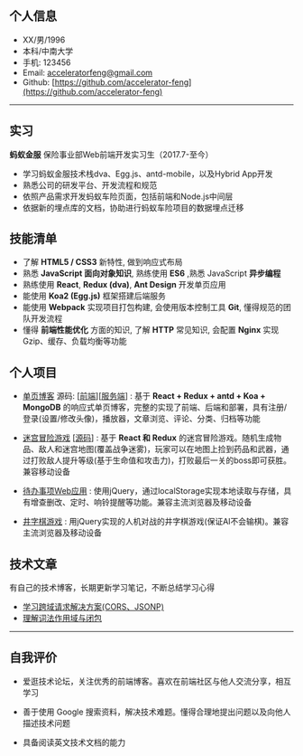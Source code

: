 ﻿## 个人信息

 - XX/男/1996 
 - 本科/中南大学 
 - 手机: 123456
 - Email: acceleratorfeng@gmail.com
 - Github: [https://github.com/accelerator-feng](https://github.com/accelerator-feng)

---

## 实习

  **蚂蚁金服** 保险事业部Web前端开发实习生（2017.7-至今）

 - 学习蚂蚁金服技术栈dva、Egg.js、antd-mobile，以及Hybrid App开发
 - 熟悉公司的研发平台、开发流程和规范
 - 依照产品需求开发蚂蚁车险页面，包括前端和Node.js中间层
 - 依据新的埋点库的文档，协助进行蚂蚁车险项目的数据埋点迁移


## 技能清单

- 了解 **HTML5 / CSS3** 新特性, 做到响应式布局
- 熟悉 **JavaScript 面向对象知识**, 熟练使用 **ES6** ,熟悉 JavaScript **异步编程**
- 熟练使用 **React**, **Redux (dva)**, **Ant Design** 开发单页应用
- 能使用 **Koa2 (Egg.js)** 框架搭建后端服务
- 能使用 **Webpack** 实现项目打包构建, 会使用版本控制工具 **Git**, 懂得规范的团队开发流程
- 懂得 **前端性能优化** 方面的知识, 了解 **HTTP** 常见知识, 会配置 **Nginx** 实现Gzip、缓存、负载均衡等功能

## 个人项目

 - [单页博客](http://yinfengblog.com) 源码: [[前端](https://github.com/accelerator-feng/AccBlog)][[服务端](https://github.com/accelerator-feng/AccBlogServer)] : 基于 **React + Redux + antd + Koa + MongoDB** 的响应式单页博客，完整的实现了前端、后端和部署，具有注册/登录(设置/修改头像)，播放器，文章浏览、评论、分类、归档等功能

 - [迷宫冒险游戏](http://yinfengblog.xyz/roguelike-dungeon-crawler-game/) [[源码](https://github.com/accelerator-feng/roguelike-dungeon-crawler-game)] : 基于 **React 和 Redux** 的迷宫冒险游戏。随机生成物品、敌人和迷宫地图(覆盖战争迷雾)，玩家可以在地图上捡到药品和武器，通过打败敌人提升等级(基于生命值和攻击力)，打败最后一关的boss即可获胜。兼容移动设备

 - [待办事项Web应用](http://yinfengblog.xyz/TodoList/) : 使用jQuery，通过localStorage实现本地读取与存储，具有增查删改、定时、响铃提醒等功能。兼容主流浏览器及移动设备

 - [井字棋游戏](http://yinfengblog.xyz/Tic-Tac-Toe/) : 用jQuery实现的人机对战的井字棋游戏(保证AI不会输棋)。兼容主流浏览器及移动设备

## 技术文章

有自己的技术博客，长期更新学习笔记，不断总结学习心得

- [学习跨域请求解决方案(CORS、JSONP)](http://yinfengblog.com/#/article/594cd3693d3ce0e28bbfe8c8)
- [理解词法作用域与闭包](http://yinfengblog.com/#/article/594ccd2f3d3ce0e28bbfe8c6) 

---

## 自我评价

 - 爱逛技术论坛，关注优秀的前端博客。喜欢在前端社区与他人交流分享，相互学习

 - 善于使用 Google 搜索资料，解决技术难题。懂得合理地提出问题以及向他人描述技术问题

 - 具备阅读英文技术文档的能力
